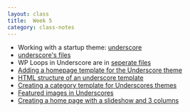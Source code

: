 ```yaml
---
layout: class
title:  Week 5
category: class-notes
---
```


- Working with a startup theme: [underscore](https://underscores.me/)
- [underscore's files](https://github.com/automattic/_s)
- WP Loops in Underscore are in [seperate files](https://github.com/Automattic/_s/tree/master/template-parts)
- [Adding a homepage template for the Underscore theme](http://revitalk.com/mmp460/wordpress/wordpress,/underscore/2017/10/02/homepage.html)
- [HTML structure of an underscore template](http://revitalk.com/mmp460/wordpress/underscore/2017/10/02/structure-underscore.html)
- [Creating a category template for Underscores themes](http://revitalk.com/mmp460/wordpress/underscore/2017/08/13/category-underscore.html)
- [Featured images in Underscores](http://revitalk.com/mmp460/wordpress/underscore/2017/08/13/featured-image-underscore.html)
- [Creating a home page with a slideshow and 3 columns](http://revitalk.com/mmp460/wordpress/underscore/2017/08/14/homepage-layout.html)

